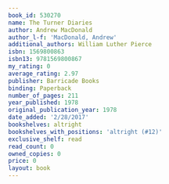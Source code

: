 ```yaml
---
book_id: 530270
name: The Turner Diaries
author: Andrew MacDonald
author_l-f: 'MacDonald, Andrew'
additional_authors: William Luther Pierce
isbn: 1569800863
isbn13: 9781569800867
my_rating: 0
average_rating: 2.97
publisher: Barricade Books
binding: Paperback
number_of_pages: 211
year_published: 1978
original_publication_year: 1978
date_added: '2/28/2017'
bookshelves: altright
bookshelves_with_positions: 'altright (#12)'
exclusive_shelf: read
read_count: 0
owned_copies: 0
price: 0
layout: book
---
```

